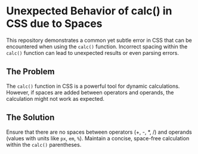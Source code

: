 # Unexpected Behavior of calc() in CSS due to Spaces
This repository demonstrates a common yet subtle error in CSS that can be encountered when using the `calc()` function.  Incorrect spacing within the `calc()` function can lead to unexpected results or even parsing errors.

## The Problem
The `calc()` function in CSS is a powerful tool for dynamic calculations.  However, if spaces are added between operators and operands, the calculation might not work as expected. 

## The Solution
Ensure that there are no spaces between operators (+, -, *, /) and operands (values with units like `px`, `em`, `%`). Maintain a concise, space-free calculation within the `calc()` parentheses.
